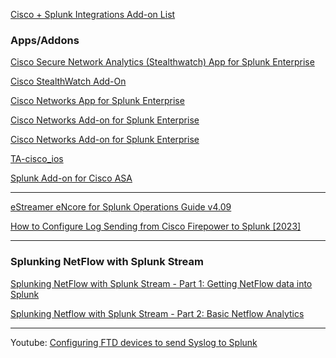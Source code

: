 [Cisco + Splunk Integrations Add-on List ](https://community.cisco.com/t5/security-knowledge-base/cisco-splunk-integrations-add-on-list/ta-p/4399146)

### Apps/Addons
[Cisco Secure Network Analytics (Stealthwatch) App for Splunk Enterprise](https://splunkbase.splunk.com/app/6398)

[Cisco StealthWatch Add-On](https://splunkbase.splunk.com/app/3827)

[Cisco Networks App for Splunk Enterprise](https://splunkbase.splunk.com/app/1352)

[Cisco Networks Add-on for Splunk Enterprise](https://splunkbase.splunk.com/app/1467)

[Cisco Networks Add-on for Splunk Enterprise](https://splunkbase.splunk.com/app/1467)

[TA-cisco_ios ](https://github.com/inspired/TA-cisco_ios)

[Splunk Add-on for Cisco ASA](https://splunkbase.splunk.com/app/1620)

---
[eStreamer eNcore for Splunk Operations Guide v4.09](https://www.cisco.com/c/en/us/td/docs/security/firepower/670/api/eStreamer_enCore/eStreamereNcoreSplunkOperationsGuide_409.html)

[How to Configure Log Sending from Cisco Firepower to Splunk [2023]](https://underdefense.com/guides/how-to-configure-log-sending-from-cisco-firepower-to-splunk/)

---
### Splunking NetFlow with Splunk Stream
[Splunking NetFlow with Splunk Stream - Part 1: Getting NetFlow data into Splunk](https://www.splunk.com/en_us/blog/tips-and-tricks/splunking-netflow-with-splunk-stream-part-1-getting-netflow-data-into-splunk.html?locale=en_us)

[Splunking Netflow with Splunk Stream - Part 2: Basic Netflow Analytics](https://www.splunk.com/en_us/blog/tips-and-tricks/splunking-netflow-with-splunk-stream-part-2-basic-netflow-analytics.html)

---
Youtube:
[Configuring FTD devices to send Syslog to Splunk](https://www.youtube.com/watch?v=GjKavkRbUVg)
